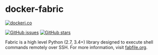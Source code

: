 # docker-fabric

[![dockeri.co](http://dockeri.co/image/01hair/fabric)](https://hub.docker.com/r/01hair/fabric)

[![GitHub issues](https://img.shields.io/github/issues/stevenhair/docker-fabric.svg "GitHub issues")](https://github.com/stevenhair/docker-fabric)
[![GitHub stars](https://img.shields.io/github/stars/stevenhair/docker-fabric.svg "GitHub stars")](https://github.com/stevenhair/docker-fabric)

Fabric is a high level Python (2.7, 3.4+) library designed to execute shell commands remotely over SSH. For more
information, visit [fabfile.org](https://www.fabfile.org/).
